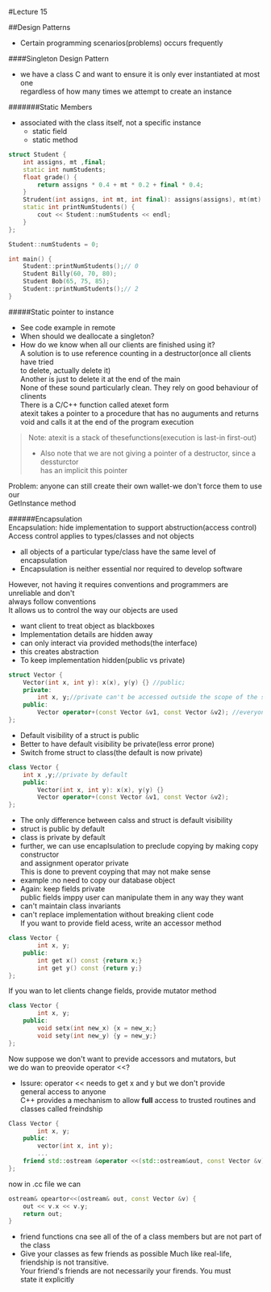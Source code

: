 #Lecture 15  

##Design Patterns
- Certain programming scenarios(problems) occurs frequently

####Singleton Design Pattern
- we have a class C and want to ensure it is only ever instantiated at most one  
regardless of how many times we attempt to create an instance

#######Static Members
- associated with the class itself, not a specific instance
	- static field
	- static method
  
```C++
struct Student {
	int assigns, mt ,final;
	static int numStudents;
	float grade() {
		return assigns * 0.4 + mt * 0.2 + final * 0.4;
	}
	Strudent(int assigns, int mt, int final): assigns(assigns), mt(mt) ,final(final){}
	static int printNumStudents() {
		cout << Student::numStudents << endl;
	}
};

Student::numStudents = 0;

int main() {
	Student::printNumStudents();// 0
	Student Billy(60, 70, 80);
	Student Bob(65, 75, 85);
	Student::printNumStudents();// 2
}
```
#####Static pointer to instance
- See code example in remote
- When should we deallocate a singleton?
- How do we know when all our clients are finished using it?  
A solution is to use reference counting in a destructor(once all clients have tried  
to delete, actually delete it)  
Another is just to delete it at the end of the main  
None of these sound particularly clean. They rely on good behaviour of clinents  
There is a C/C++ function called atexet form <cstdlib>  
atexit takes a pointer to a procedure that has no auguments and returns void and calls 
it at the end of the program execution  


>Note: atexit is a stack of thesefunctions(execution is last-in first-out)  
>- Also note that we are not giving a pointer of a destructor, since a dessturctor  
has an implicit this pointer

Problem: anyone can still create their own wallet-we don't force them to use our  
GetInstance method  

######Encapsulation  
Encapsulation: hide implementation to support abstruction(access control)  
Access control applies to types/classes and not objects
- all objects of a particular type/class have the same level of encapsulation
- Encapsulation is neither essential nor required to develop software  
  
However, not having it requires conventions and programmers are unreliable and don't  
always follow conventions  
It allows us to control the way our objects are used  
- want client to treat object as blackboxes
- Implementation details are hidden away
- can only interact via provided methods(the interface)
- this creates abstraction
- To keep implementation hidden(public vs private)
```C++
struct Vector {
	Vector(int x, int y): x(x), y(y) {} //public;
	private:
		int x, y;//private can't be accessed outside the scope of the struct
	public: 
		Vector operator+(const Vector &v1, const Vector &v2); //everyone can use
};
```
- Default visibility of a struct is public 
- Better to have default  visibility be private(less error prone)
- Switch frome struct to class(the default is now private)
```C++
class Vector {
	int x ,y;//private by default
	public:
		Vector(int x, int y): x(x), y(y) {}
		Vector operator+(const Vector &v1, const Vector &v2);
};
```
- The only difference between calss and struct is default visibility
- struct is public by default
- class is private by default
- further, we can use encaplsulation to preclude copying by making copy constructor  
and assignment operator private  
This is done to prevent coyping that may not make sense
- example :no need to copy our database object
- Again: keep fields private  
public fields imppy user can manipulate them in any way they want  
- can't maintain class invariants
- can't replace implementation without breaking client code  
If you want to provide field acess, write an accessor method  
```C++
class Vector {
		int x, y;
	public:
		int get x() const {return x;}
		int get y() const {return y;}
};
```
If you wan to let clients change fields, provide mutator method  
```C++
class Vector {
		int x, y;
	public:
		void setx(int new_x) {x = new_x;}
		void sety(int new_y) {y = new_y;}
};
```
Now suppose we don't want to previde accessors and mutators, but   
we do wan to preovide operator <<?  
- Issure: operator << needs to get x and y but we don't provide  
general access to anyone  
C++ provides a mechanism to allow __full__ access to trusted routines and classes called freindship  
```C++
Class Vector {
		int x, y;
	public:
		vector(int x, int y);
		...
	friend std::ostream &operator <<(std::ostream&out, const Vector &v);
};
```
now in .cc file we can  
```C++
ostream& opeartor<<(ostream& out, const Vector &v) {
	out << v.x << v.y;
	return out;
}
```
- friend functions cna see all of the of a class members but are not part of the class  
- Give your classes as few friends as possible
Much like real-life, friendship is not transitive.  
Your friend's friends are not necessarily your firends. You must  
state it explicitly

